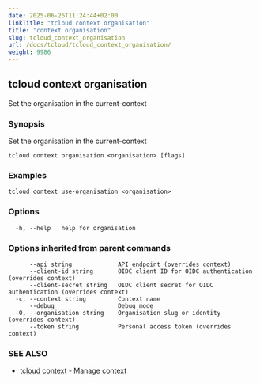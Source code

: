```yaml
---
date: 2025-06-26T11:24:44+02:00
linkTitle: "tcloud context organisation"
title: "context organisation"
slug: tcloud_context_organisation
url: /docs/tcloud/tcloud_context_organisation/
weight: 9986
---
```

## tcloud context organisation

Set the organisation in the current-context

### Synopsis

Set the organisation in the current-context

```
tcloud context organisation <organisation> [flags]
```

### Examples

```
tcloud context use-organisation <organisation>
```

### Options

```
  -h, --help   help for organisation
```

### Options inherited from parent commands

```
      --api string             API endpoint (overrides context)
      --client-id string       OIDC client ID for OIDC authentication (overrides context)
      --client-secret string   OIDC client secret for OIDC authentication (overrides context)
  -c, --context string         Context name
      --debug                  Debug mode
  -O, --organisation string    Organisation slug or identity (overrides context)
      --token string           Personal access token (overrides context)
```

### SEE ALSO

* [tcloud context](/docs/tcloud/tcloud_context/)	 - Manage context

